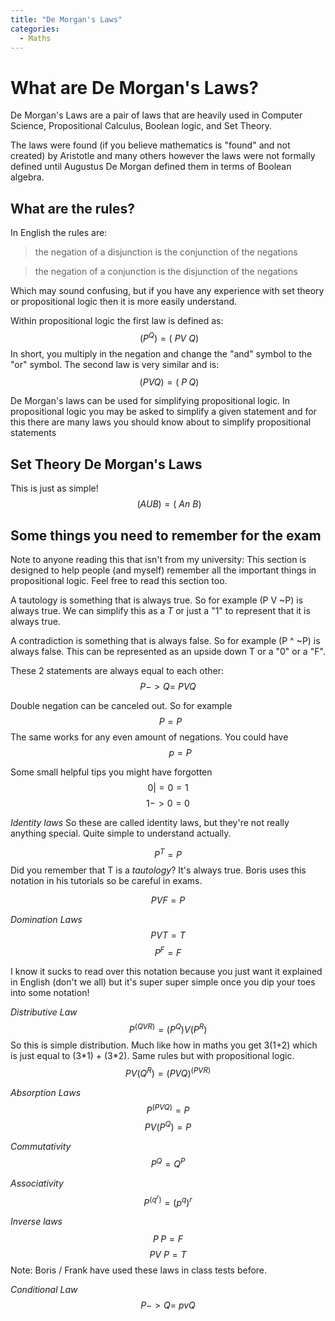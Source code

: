 ```yaml
---
title: "De Morgan's Laws"
categories:
  - Maths
---
```


# What are De Morgan's Laws?
De Morgan's Laws are a pair of laws that are heavily used in Computer Science, Propositional Calculus, Boolean logic, and Set Theory.

The laws were found (if you believe mathematics is "found" and not created) by Aristotle and many others however the laws were not formally defined until Augustus De Morgan defined them in terms of Boolean algebra.

## What are the rules?

In English the rules are:

> the negation of a disjunction is the conjunction of the negations

> the negation of a conjunction is the disjunction of the negations

Which may sound confusing, but if you have any experience with set theory or propositional logic then it is more easily understand.

Within propositional logic the first law is defined as:
$$ ~(P ^ Q) = (~P V ~Q) $$
In short, you multiply in the negation and change the "and" symbol to the "or" symbol. 
The second law is very similar and is:
$$ ~(P V Q) = (~P ^ ~Q)$$

De Morgan's laws can be used for simplifying propositional logic. In propositional logic you may be asked to simplify a given statement and for this there are many laws you should know about to simplify propositional statements

## Set Theory De Morgan's Laws
This is just as simple!
$$ ~(A U B) = (~A n ~B)$$


## Some things you need to remember for the exam

Note to anyone reading this that isn't from my university: This section is designed to help people (and myself) remember all the important things in propositional logic. Feel free to read this section too.

A tautology is something that is always true. So for example (P V ~P) is always true. We can simplify this as a *T* or just a "1" to represent that it is always true.

A contradiction is something that is always false. So for example (P ^ ~P) is always false. This can be represented as an upside down T or a "0" or a "F".

These 2 statements are always equal to each other:
$$ P -> Q = ~P V Q $$

Double negation can be canceled out. So for example
$$ ~~P = P$$
The same works for any even amount of negations. You could have
$$ ~~~~~~~~~~p = P$$

Some small helpful tips you might have forgotten
$$ 0 |= 0 = 1$$
$$ 1 -> 0 = 0$$

*Identity laws*
So these are called identity laws, but they're not really anything special. Quite simple to understand actually.

$$ P ^ T = P$$
Did you remember that T is a *tautology*? It's always true. Boris uses this notation in his tutorials so be careful in exams.

$$ P V F = P $$

*Domination Laws*
$$ P V T = T $$
$$ P ^ F = F $$

I know it sucks to read over this notation because you just want it explained in English (don't we all) but it's super super simple once you dip your toes into some notation!

*Distributive Law*
$$ P ^ (Q V R) = (P^Q)V(P^R)$$
So this is simple distribution. Much like how in maths you get 3(1+2) which is just equal to (3*1) + (3\*2). Same rules but with propositional logic.
$$P V (Q^R) = (P V Q) ^ (P V R)$$

*Absorption Laws*
$$P ^ (P V Q) = P$$
$$P V (P^Q) = P$$

*Commutativity*
$$P ^ Q = Q ^ P$$

*Associativity*
$$P^(q^r)=(p^q)^r$$

*Inverse laws*
$$ P ^ ~P = F$$
$$P V ~P = T$$
Note: Boris / Frank have used these laws in class tests before.

*Conditional Law*
$$P->Q = ~p v Q$$
